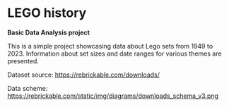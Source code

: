 # LEGO history
**Basic Data Analysis project**

This is a simple project showcasing data about Lego sets from 1949 to 2023. Information about set sizes and date ranges for various themes are presented. 

Dataset source:
https://rebrickable.com/downloads/

Data scheme:
https://rebrickable.com/static/img/diagrams/downloads_schema_v3.png
